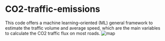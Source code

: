 # CO2-traffic-emissions
This code offers a machine learning–oriented (ML) general framework to estimate the traffic volume and average speed, which are the main variables to calculate the CO2 traffic flux on most roads.
![map](https://user-images.githubusercontent.com/94705218/196356671-319e5dd5-dafa-4979-ba7d-5bc832aa51c6.png)
